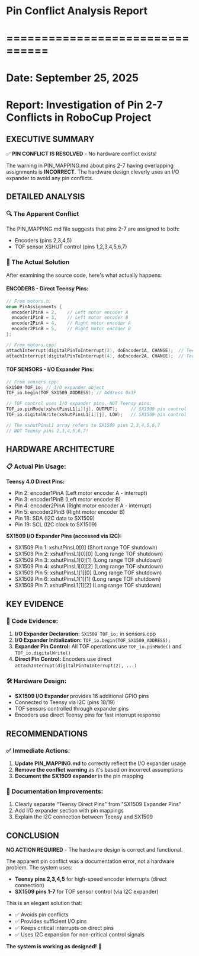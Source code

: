 # Pin Conflict Analysis Report
# ================================
# Date: September 25, 2025
# Report: Investigation of Pin 2-7 Conflicts in RoboCup Project

## EXECUTIVE SUMMARY
✅ **PIN CONFLICT IS RESOLVED** - No hardware conflict exists!

The warning in PIN_MAPPING.md about pins 2-7 having overlapping assignments is **INCORRECT**. The hardware design cleverly uses an I/O expander to avoid any pin conflicts.

## DETAILED ANALYSIS

### 🔍 The Apparent Conflict
The PIN_MAPPING.md file suggests that pins 2-7 are assigned to both:
- Encoders (pins 2,3,4,5)
- TOF sensor XSHUT control (pins 1,2,3,4,5,6,7)

### 🎯 The Actual Solution
After examining the source code, here's what actually happens:

#### **ENCODERS - Direct Teensy Pins:**
```cpp
// From motors.h:
enum PinAssignments {
  encoder1PinA = 2,    // Left motor encoder A
  encoder1PinB = 3,    // Left motor encoder B
  encoder2PinA = 4,    // Right motor encoder A
  encoder2PinB = 5,    // Right motor encoder B
};

// From motors.cpp:
attachInterrupt(digitalPinToInterrupt(2), doEncoder1A, CHANGE);  // Teensy pin 2
attachInterrupt(digitalPinToInterrupt(4), doEncoder2A, CHANGE);  // Teensy pin 4
```

#### **TOF SENSORS - I/O Expander Pins:**
```cpp
// From sensors.cpp:
SX1509 TOF_io; // I/O expander object
TOF_io.begin(TOF_SX1509_ADDRESS); // Address 0x3F

// TOF control uses I/O expander pins, NOT Teensy pins:
TOF_io.pinMode(xshutPinsL1[i][j], OUTPUT);     // SX1509 pin control
TOF_io.digitalWrite(xshutPinsL1[i][j], LOW);   // SX1509 pin control

// The xshutPinsL1 array refers to SX1509 pins 2,3,4,5,6,7
// NOT Teensy pins 2,3,4,5,6,7!
```

## HARDWARE ARCHITECTURE

### 📋 Actual Pin Usage:

**Teensy 4.0 Direct Pins:**
- Pin 2: encoder1PinA (Left motor encoder A - interrupt)
- Pin 3: encoder1PinB (Left motor encoder B)
- Pin 4: encoder2PinA (Right motor encoder A - interrupt)  
- Pin 5: encoder2PinB (Right motor encoder B)
- Pin 18: SDA (I2C data to SX1509)
- Pin 19: SCL (I2C clock to SX1509)

**SX1509 I/O Expander Pins (accessed via I2C):**
- SX1509 Pin 1: xshutPinsL0[0] (Short range TOF shutdown)
- SX1509 Pin 2: xshutPinsL1[0][0] (Long range TOF shutdown)
- SX1509 Pin 3: xshutPinsL1[0][1] (Long range TOF shutdown)
- SX1509 Pin 4: xshutPinsL1[0][2] (Long range TOF shutdown)
- SX1509 Pin 5: xshutPinsL1[1][0] (Long range TOF shutdown)
- SX1509 Pin 6: xshutPinsL1[1][1] (Long range TOF shutdown)
- SX1509 Pin 7: xshutPinsL1[1][2] (Long range TOF shutdown)

## KEY EVIDENCE

### 🔬 Code Evidence:
1. **I/O Expander Declaration:** `SX1509 TOF_io;` in sensors.cpp
2. **I/O Expander Initialization:** `TOF_io.begin(TOF_SX1509_ADDRESS);`
3. **Expander Pin Control:** All TOF operations use `TOF_io.pinMode()` and `TOF_io.digitalWrite()`
4. **Direct Pin Control:** Encoders use direct `attachInterrupt(digitalPinToInterrupt(2), ...)`

### 🛠️ Hardware Design:
- **SX1509 I/O Expander** provides 16 additional GPIO pins
- Connected to Teensy via I2C (pins 18/19)
- TOF sensors controlled through expander pins
- Encoders use direct Teensy pins for fast interrupt response

## RECOMMENDATIONS

### ✅ Immediate Actions:
1. **Update PIN_MAPPING.md** to correctly reflect the I/O expander usage
2. **Remove the conflict warning** as it's based on incorrect assumptions
3. **Document the SX1509 expander** in the pin mapping

### 📝 Documentation Improvements:
1. Clearly separate "Teensy Direct Pins" from "SX1509 Expander Pins"
2. Add I/O expander section with pin mappings
3. Explain the I2C connection between Teensy and SX1509

## CONCLUSION

**NO ACTION REQUIRED** - The hardware design is correct and functional.

The apparent pin conflict was a documentation error, not a hardware problem. The system uses:
- **Teensy pins 2,3,4,5** for high-speed encoder interrupts (direct connection)
- **SX1509 pins 1-7** for TOF sensor control (via I2C expander)

This is an elegant solution that:
- ✅ Avoids pin conflicts
- ✅ Provides sufficient I/O pins
- ✅ Keeps critical interrupts on direct pins
- ✅ Uses I2C expansion for non-critical control signals

**The system is working as designed!** 🎉